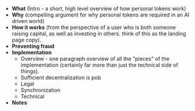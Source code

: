 - **What** (Intro - a short, high level overview of how personal tokens work)
- **Why** (compelling argument for why personal tokens are required in an AI driven world)
- **How it works** (from the perspective of a user who is both someone raising capital, as well as investing in others. think of this as the landing page copy).
- **Preventing fraud**
- **Implementation**
	- Overview - one paragraph overview of all the "pieces" of the implementation (certainly far more than just the technical side of things).
	- Sufficient decentralization is pob
	- Legal
	- Synchronization
	- Technical
- **Notes**